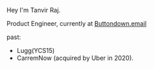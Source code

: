 Hey I'm Tanvir Raj.


Product Engineer, currently at [Buttondown.email](https://buttondown.email/)


past: 
- Lugg(YCS15)
- CarremNow (acquired by Uber in 2020).
